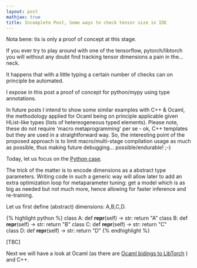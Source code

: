 ```yaml
---
layout: post
mathjax: true
title: Incomplete Post, Some ways to check tensor size in IDE
---
```

Nota bene: tis is only a proof of concept at this stage.

If you ever try to play around with one of the tensorflow, pytorch/libtorch you will without any doubt find tracking tensor
dimensions a pain in the... neck.

It happens that with a little typing a certain number of checks can on principle be automated.

I expose in this post a proof of concept for python/mypy using type annotations.

In future posts I intend to show some similar examples with C++ & Ocaml, the methodology applied for Ocaml being on principle 
applicable given HList-like types (lists of hetereogeneous typed elements). Please note, 
these do not require 'macro metaprogramming' per se - ok, C++ templates but they are used in a straightforward way. 
So, the interesting point of the proposed approach is to limit macro/multi-stage compilation usage as much as possible, 
thus making future debugging... possible/endurable! ;-)

Today, let us focus on the [Python case](https://github.com/zeta1999/TensorDimCheckIDEPython).

The trick of the matter is to encode dimensions as a abstract type parameters. Writing code in such a generic way will allow 
later to add an extra optimization loop for metaparameter tuning: get a model which is as big as needed but not much more, 
hence allowing for faster inference and re-training.

Let us first define (abstract) dimensions: A,B,C,D.

{% highlight python %}
class A:
    def __repr__(self) -> str:
        return "A"
class B:
    def __repr__(self) -> str:
        return "B"
class C:
    def __repr__(self) -> str:
        return "C"    
class D:
    def __repr__(self) -> str:
        return "D"
{% endhighlight %}

[TBC]

Next we will have a look at Ocaml (as there are [Ocaml bidings to LibTorch](https://github.com/LaurentMazare/ocaml-torch) ) and
C++.
